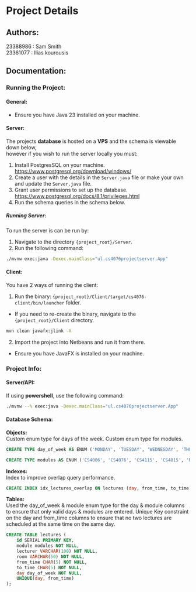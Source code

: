 # Project Details
## Authors:
23388986 : Sam Smith <br>
23361077 : Ilias kourousis <br>

## Documentation:
### Running the Project:
#### General:
- Ensure you have Java 23 installed on your machine.

#### Server:
The projects **database** is hosted on a **VPS** and the schema is viewable down below,<br>
however if you wish to run the server locally you must:
1. Install PostgresSQL on your machine. https://www.postgresql.org/download/windows/
2. Create a user with the details in the `Server.java` file or make your own and update the `Server.java` file.
3. Grant user permissions to set up the database. https://www.postgresql.org/docs/8.1/privileges.html
4. Run the schema queries in the schema below. 

##### Running Server:
To run the server is can be run by:
1. Navigate to the directory `{project_root}/Server`.
2. Run the following command:
```bash
./mvnw exec:java -Dexec.mainClass="ul.cs4076projectserver.App"
```

#### Client:
You have 2 ways of running the client:
1. Run the binary: `{project_root}/Client/target/cs4076-client/bin/launcher` folder. 
- If you need to re-create the binary, navigate to the `{project_root}/Client` directory.
```bash
mvn clean javafx:jlink -X
```
2. Import the project into Netbeans and run it from there.
- Ensure you have JavaFX is installed on your machine.

### Project Info:
#### Server/API:
If using **powershell**, use the following command:
```bash
./mvnw --% exec:java -Dexec.mainClass="ul.cs4076projectserver.App"
```

#### Database Schema:
**Objects:** <br>
Custom enum type for days of the week.
Custom enum type for modules.
```sql
CREATE TYPE day_of_week AS ENUM ('MONDAY', 'TUESDAY', 'WEDNESDAY', 'THURSDAY', 'FRIDAY');

CREATE TYPE modules AS ENUM ('CS4006', 'CS4076', 'CS4115', 'CS4815', 'MA4413');
```

**Indexes:** <br>
Index to improve overlap query performance.
```sql
CREATE INDEX idx_lectures_overlap ON lectures (day, from_time, to_time);
```

**Tables:** <br>
Used the day_of_week & module enum type for the day & module columns to ensure that only valid days & modules are entered.
Unique Key constraint on the day and from_time columns to ensure that no two lectures are scheduled at the same time on the same day.
```sql
CREATE TABLE lectures (
    id SERIAL PRIMARY KEY,
    module modules NOT NULL,
    lecturer VARCHAR(100) NOT NULL,
    room VARCHAR(50) NOT NULL,
    from_time CHAR(5) NOT NULL, 
    to_time CHAR(5) NOT NULL, 
    day day_of_week NOT NULL,
    UNIQUE(day, from_time)
);
```



